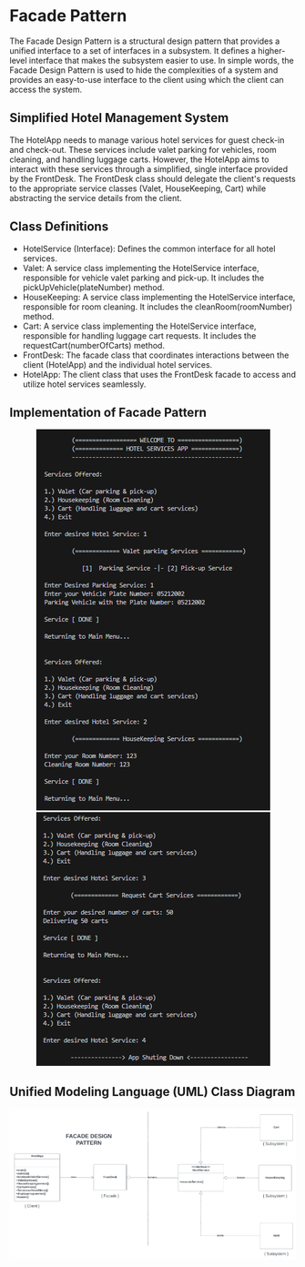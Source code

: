 # Facade Pattern
The Facade Design Pattern is a structural design pattern that provides a unified interface to a set of interfaces in a subsystem. It defines a higher-level interface that makes the subsystem easier to use. In simple words, the Facade Design Pattern is used to hide the complexities of a system and provides an easy-to-use interface to the client using which the client can access the system.


## Simplified Hotel Management System

The HotelApp needs to manage various hotel services for guest check-in and check-out. These services include valet parking for vehicles, room cleaning, and handling luggage carts. However, the HotelApp aims to interact with these services through a simplified, single interface provided by the FrontDesk. The FrontDesk class should delegate the client's requests to the appropriate service classes (Valet, HouseKeeping, Cart) while abstracting the service details from the client.

## Class Definitions
- HotelService (Interface): Defines the common interface for all hotel services. <br>
- Valet: A service class implementing the HotelService interface, responsible for vehicle valet parking and pick-up. It includes the pickUpVehicle(plateNumber) method. <br>
- HouseKeeping: A service class implementing the HotelService interface, responsible for room cleaning. It includes the cleanRoom(roomNumber) method. <br>
- Cart: A service class implementing the HotelService interface, responsible for handling luggage cart requests. It includes the requestCart(numberOfCarts) method. <br>
- FrontDesk: The facade class that coordinates interactions between the client (HotelApp) and the individual hotel services. <br>
- HotelApp: The client class that uses the FrontDesk facade to access and utilize hotel services seamlessly. <br>

## Implementation of Facade Pattern

<p align="center">
    <img src="image.png" alt="Centered Image" /><br>
     <img src="image-1.png" alt="Centered Image" />
</p>


## Unified Modeling Language (UML) Class Diagram

<p align="center">
     <img src="image-2.png" alt="Centered Image" />
</p>

